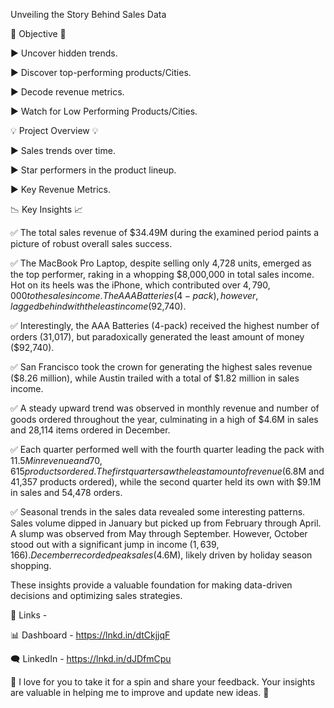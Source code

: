 Unveiling the Story Behind Sales Data


🔎 Objective 🔎

▶️ Uncover hidden trends.

▶️ Discover top-performing products/Cities.

▶️ Decode revenue metrics.

▶️ Watch for Low Performing Products/Cities.


💡 Project Overview 💡

▶️ Sales trends over time.

▶️ Star performers in the product lineup.

▶️ Key Revenue Metrics.


📉 Key Insights 📈

✅ The total sales revenue of $34.49M during the examined period paints a picture of robust overall sales success.

✅ The MacBook Pro Laptop, despite selling only 4,728 units, emerged as the top performer, raking in a whopping $8,000,000 in total sales income. Hot on its heels was the iPhone, which contributed over $4,790,000 to the sales income. The AAA Batteries (4-pack), however, lagged behind with the least income ($92,740).

✅ Interestingly, the AAA Batteries (4-pack) received the highest number of orders (31,017), but paradoxically generated the least amount of money ($92,740).

✅ San Francisco took the crown for generating the highest sales revenue ($8.26 million), while Austin trailed with a total of $1.82 million in sales income.

✅ A steady upward trend was observed in monthly revenue and number of goods ordered throughout the year, culminating in a high of $4.6M in sales and 28,114 items ordered in December.

✅ Each quarter performed well with the fourth quarter leading the pack with $11.5M in revenue and 70,615 products ordered. The first quarter saw the least amount of revenue ($6.8M and 41,357 products ordered), while the second quarter held its own with $9.1M in sales and 54,478 orders.

✅ Seasonal trends in the sales data revealed some interesting patterns. Sales volume dipped in January but picked up from February through April. A slump was observed from May through September. However, October stood out with a significant jump in income ($1,639,166). December recorded peak sales ($4.6M), likely driven by holiday season shopping.

These insights provide a valuable foundation for making data-driven decisions and optimizing sales strategies.

📎 Links -

📊 Dashboard - https://lnkd.in/dtCkjjqF

🗨 LinkedIn - https://lnkd.in/dJDfmCpu

💌 I love for you to take it for a spin and share your feedback. Your insights are valuable in helping me to improve and update new ideas. 💌



